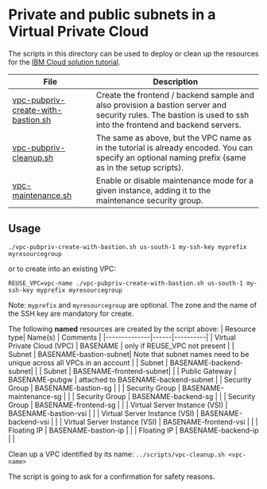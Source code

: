 # Private and public subnets in a Virtual Private Cloud

The scripts in this directory can be used to deploy or clean up the resources for the [IBM Cloud solution tutorial](https://cloud.ibm.com/docs/tutorials?topic=solution-tutorials-vpc-public-app-private-backend#vpc-public-app-private-backend).

| File | Description |
| ---- | ----------- |
| [vpc-pubpriv-create-with-bastion.sh](vpc-pubpriv-create-with-bastion.sh) | Create the frontend / backend sample and also provision a bastion server and security rules. The bastion is used to ssh into the frontend and backend servers. |
| [vpc-pubpriv-cleanup.sh](vpc-pubpriv-cleanup.sh) | The same as above, but the VPC name as in the tutorial is already encoded. You can specify an optional naming prefix (same as in the setup scripts). |
| [vpc-maintenance.sh](vpc-maintenance.sh) | Enable or disable maintenance mode for a given instance, adding it to the maintenance security group. |

## Usage

`./vpc-pubpriv-create-with-bastion.sh us-south-1 my-ssh-key myprefix myresourcegroup`

or to create into an existing VPC:

`REUSE_VPC=vpc-name ./vpc-pubpriv-create-with-bastion.sh us-south-1 my-ssh-key myprefix myresourcegroup`

Note: `myprefix` and `myresourcegroup` are optional. The zone and the name of the SSH key are mandatory for create.

The following **named** resources are created by the script above:
| Resource type| Name(s) | Comments |
|--------------|------|----------|
| Virtual Private Cloud (VPC) | BASENAME | only if REUSE_VPC not present |
| Subnet | BASENAME-bastion-subnet| Note that subnet names need to be unique across all VPCs in an account |
| Subnet | BASENAME-backend-subnet| |
| Subnet | BASENAME-frontend-subnet| |
| Public Gateway | BASENAME-pubgw | attached to BASENAME-backend-subnet |
| Security Group | BASENAME-bastion-sg | |
| Security Group | BASENAME-maintenance-sg | |
| Security Group | BASENAME-backend-sg | |
| Security Group | BASENAME-frontend-sg | |
| Virtual Server Instance (VSI) | BASENAME-bastion-vsi | |
| Virtual Server Instance (VSI) | BASENAME-backend-vsi | |
| Virtual Server Instance (VSI) | BASENAME-frontend-vsi | |
| Floating IP | BASENAME-bastion-ip | |
| Floating IP | BASENAME-backend-ip | |


Clean up a VPC identified by its name:
`../scripts/vpc-cleanup.sh <vpc-name>`

The script is going to ask for a confirmation for safety reasons.
